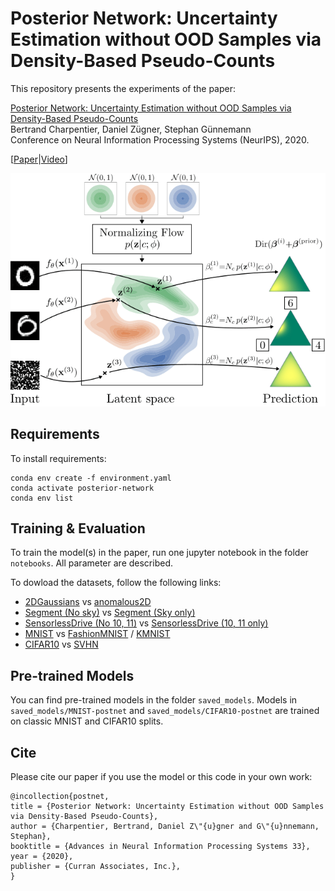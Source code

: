 # Posterior Network: Uncertainty Estimation without OOD Samples via Density-Based Pseudo-Counts

This repository presents the experiments of the paper:

[Posterior Network: Uncertainty Estimation without OOD Samples via Density-Based Pseudo-Counts](https://papers.nips.cc/paper/2020/file/0eac690d7059a8de4b48e90f14510391-Paper.pdf)<br>
Bertrand Charpentier, Daniel Zügner, Stephan Günnemann<br>
Conference on Neural Information Processing Systems (NeurIPS), 2020.

[[Paper](https://arxiv.org/pdf/2006.09239.pdf)|[Video](https://www.youtube.com/watch?v=8MzI4K6sHjk)]

![Diagram](diagram-1.png?raw=true "Diagram")

## Requirements

To install requirements:

```setup
conda env create -f environment.yaml
conda activate posterior-network
conda env list
```

## Training & Evaluation

To train the model(s) in the paper, run one jupyter notebook in the folder `notebooks`. All parameter are described.

To dowload the datasets, follow the following links:
- [2DGaussians](https://ln2.sync.com/dl/80d65ce00#tk74rers-cmuhhp64-vp2zp28m-mm7zsmsn) vs [anomalous2D](https://ln2.sync.com/dl/1940f4fd0#vt62pk6j-gmpt5yw6-c4w922rb-7jkw4g22)
- [Segment (No sky)](https://ln2.sync.com/dl/808d7d3d0#vsyw43e6-qi3t65qk-x86u838c-nehzxrc3) vs [Segment (Sky only)](https://ln2.sync.com/dl/52ea91a20#rppt45jy-wtmhpp52-k6haa7w2-5p3k5zfg)
- [SensorlessDrive (No 10, 11)](https://ln2.sync.com/dl/c41a8a050#i4gbn3wt-a6qjwbgd-m4ch8g6a-eacp6bh6) vs [SensorlessDrive (10, 11 only)](https://ln2.sync.com/dl/8b09e0d40#jmagkizd-dpguftcv-tfx4jktk-meqi5hju)
- [MNIST](https://ln2.sync.com/dl/315769850#uhd888js-tqv8xn4u-264x5xhr-ey6iqfaw) vs [FashionMNIST](https://ln2.sync.com/dl/0220ee6f0#2hd374ka-bt8jf94g-uy7hy5jt-2uxideru) / [KMNIST](https://ln2.sync.com/dl/703efb2a0#gfyih8rc-3t6s37cj-8mhmg3qx-zqj6hzqu)
- [CIFAR10](https://ln2.sync.com/dl/c18096180#ai7q5kjw-2a4ebpy2-gbemwuan-bbp45sxh) vs [SVHN](https://ln2.sync.com/dl/4e3742920#rmt7apcw-3j2yursi-gpuktnmw-2e9tsv8y)

## Pre-trained Models

You can find pre-trained models in the folder `saved_models`. Models in `saved_models/MNIST-postnet` and `saved_models/CIFAR10-postnet` are trained on classic MNIST and CIFAR10 splits.

## Cite
Please cite our paper if you use the model or this code in your own work:

```
@incollection{postnet,
title = {Posterior Network: Uncertainty Estimation without OOD Samples via Density-Based Pseudo-Counts},
author = {Charpentier, Bertrand, Daniel Z\"{u}gner and G\"{u}nnemann, Stephan},
booktitle = {Advances in Neural Information Processing Systems 33},
year = {2020},
publisher = {Curran Associates, Inc.},
}
```
